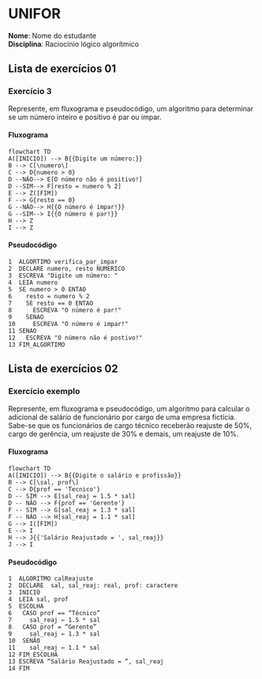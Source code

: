 # UNIFOR
**Nome**: Nome do estudante <br>
**Disciplina**: Raciocínio lógico algorítmico

## Lista de exercícios 01

### Exercício 3
Represente, em fluxograma e pseudocódigo, um algoritmo para determinar se um número inteiro e positivo é par ou impar.

#### Fluxograma

```mermaid
flowchart TD
A([INICIO]) --> B{{Digite um número:}}
B --> C[\numero\]
C --> D{numero > 0}
D --NÂO--> E[O número não é positivo!]
D --SIM--> F[resto = numero % 2]
E --> Z([FIM])
F --> G{resto == 0}
G --NÂO--> H{{O número é impar!}}
G --SIM--> I{{O número é par!}}
H --> Z
I --> Z
```

#### Pseudocódigo
```
1  ALGORTIMO verifica_par_impar
2  DECLARE numero, resto NUMERICO
3  ESCREVA "Digite um número: "
4  LEIA numero
5  SE numero > 0 ENTAO
6    resto = numero % 2
7    SE resto == 0 ENTAO
8      ESCREVA "O número é par!"
9    SENAO
10     ESCREVA "O número é impar!"
11 SENAO
12   ESCREVA "O número não é postivo!"
13 FIM_ALGORTIMO
```
## Lista de exercícios 02

### Exercício exemplo
Represente, em fluxograma e pseudocódigo, um algoritmo para calcular o adicional de salário de funcionário por cargo de uma empresa fictícia. Sabe-se que os funcionários de cargo técnico receberão reajuste de 50%, cargo de gerência, um reajuste de 30% e demais, um reajuste de 10%. 

#### Fluxograma
```mermaid
flowchart TD
A([INICIO]) --> B{{Digite o salário e profissão}}
B --> C[\sal, prof\]
C --> D{prof == 'Tecnico'}
D -- SIM --> E[sal_reaj = 1.5 * sal]
D -- NÃO --> F{prof == 'Gerente'}
F -- SIM --> G[sal_reaj = 1.3 * sal]
F -- NÂO --> H[sal_reaj = 1.1 * sal]
G --> I([FIM])
E --> I
H --> J{{'Salário Reajustado = ', sal_reaj}}
J --> I
```

#### Pseudocódigo
```
1  ALGORITMO calReajuste
2  DECLARE  sal, sal_reaj: real, prof: caractere
3  INICIO
4  LEIA sal, prof
5  ESCOLHA
6   CASO prof == “Técnico”
7     sal_reaj ← 1.5 * sal
8   CASO prof = “Gerente”
9     sal_reaj ← 1.3 * sal
10  SENÃO
11    sal_reaj ← 1.1 * sal
12 FIM_ESCOLHA
13 ESCREVA “Salário Reajustado = “, sal_reaj
14 FIM
```
